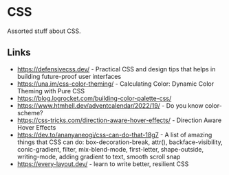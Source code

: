 # CSS

Assorted stuff about CSS.

## Links

- https://defensivecss.dev/ - Practical CSS and design tips that helps in building future-proof user interfaces
- https://una.im/css-color-theming/ - Calculating Color: Dynamic Color Theming with Pure CSS
- https://blog.logrocket.com/building-color-palette-css/
- https://www.htmhell.dev/adventcalendar/2022/19/ - Do you know color-scheme?
- https://css-tricks.com/direction-aware-hover-effects/ - Direction Aware Hover Effects
- https://dev.to/ananyaneogi/css-can-do-that-18g7 - A list of amazing things that CSS can do: box-decoration-break, attr(), backface-visibility, conic-gradient, filter, mix-blend-mode, first-letter, shape-outside, writing-mode, adding gradient to text, smooth scroll snap
- https://every-layout.dev/ - learn to write better, resilient CSS

